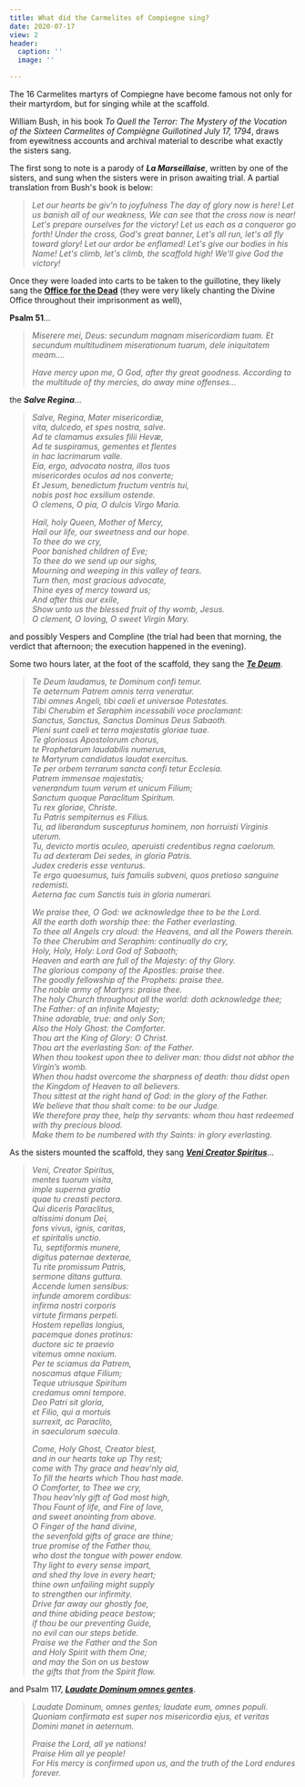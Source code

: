 ```yaml
---
title: What did the Carmelites of Compiegne sing?
date: 2020-07-17
view: 2
header:
  caption: ''
  image: ''

---
```

The 16 Carmelites martyrs of Compiegne have become famous not only for their martyrdom, but for singing while at the scaffold.

William Bush, in his book _To Quell the Terror: The Mystery of the Vocation of the Sixteen Carmelites of Compiègne Guillotined July 17, 1794_, draws from eyewitness accounts and archival material to describe what exactly the sisters sang.

The first song to note is a parody of **_La Marseillaise_**, written by one of the sisters, and sung when the sisters were in prison awaiting trial. A partial translation from Bush's book is below:

> _Let our hearts be giv'n to joyfulness
> The day of glory now is here!
> Let us banish all of our weakness,
> We can see that the cross now is near!
> Let's prepare ourselves for the victory!
> Let us each as a conqueror go forth!
> Under the cross, God's great banner,
> Let's all run, let's all fly toward glory!
> Let our ardor be enflamed!
> Let's give our bodies in his Name!
> Let's climb, let's climb, the scaffold high!
> We'll give God the victory!_

Once they were loaded into carts to be taken to the guillotine, they likely sang the [**Office for the Dead**](https://www.youtube.com/watch?v=_Elx_iOWpHg) (they were very likely chanting the Divine Office throughout their imprisonment as well), 

**Psalm 51**...

> _Miserere mei, Deus: secundum magnam misericordiam tuam. Et secundum multitudinem miserationum tuarum, dele iniquitatem meam...._
>
> _Have mercy upon me, O God, after thy great goodness. According to the multitude of thy mercies, do away mine offenses…_ 

the **_Salve Regina_**...

> _Salve, Regina, Mater misericordiæ,  
> vita, dulcedo, et spes nostra, salve.  
> Ad te clamamus exsules filii Hevæ,  
> Ad te suspiramus, gementes et flentes  
> in hac lacrimarum valle.  
> Eia, ergo, advocata nostra, illos tuos  
> misericordes oculos ad nos converte;  
> Et Jesum, benedictum fructum ventris tui,  
> nobis post hoc exsilium ostende.  
> O clemens, O pia, O dulcis Virgo Maria._
>
> _Hail, holy Queen, Mother of Mercy,  
> Hail our life, our sweetness and our hope.  
> To thee do we cry,  
> Poor banished children of Eve;  
> To thee do we send up our sighs,  
> Mourning and weeping in this valley of tears.  
> Turn then, most gracious advocate,  
> Thine eyes of mercy toward us;  
> And after this our exile,  
> Show unto us the blessed fruit of thy womb, Jesus.  
> O clement, O loving, O sweet Virgin Mary._

and possibly Vespers and Compline (the trial had been that morning, the verdict that afternoon; the execution happened in the evening). 

Some two hours later, at the foot of the scaffold, they sang the [**_Te Deum_**](https://www.youtube.com/watch?v=qXTlQMD9Qrs).

> _Te Deum laudamus, te Dominum confi temur.  
> Te aeternum Patrem omnis terra veneratur.  
> Tibi omnes Angeli, tibi caeli et universae Potestates.  
> Tibi Cherubim et Seraphim incessabili voce proclamant:  
> Sanctus, Sanctus, Sanctus Dominus Deus Sabaoth.  
> Pleni sunt caeli et terra majestatis gloriae tuae.  
> Te gloriosus Apostolorum chorus,  
> te Prophetarum laudabilis numerus,  
> te Martyrum candidatus laudat exercitus.  
> Te per orbem terrarum sancta confi tetur Ecclesia.  
> Patrem immensae majestatis;  
> venerandum tuum verum et unicum Filium;  
> Sanctum quoque Paraclitum Spiritum.  
> Tu rex gloriae, Christe.  
> Tu Patris sempiternus es Filius.  
> Tu, ad liberandum suscepturus hominem, non horruisti Virginis uterum.  
> Tu, devicto mortis aculeo, aperuisti credentibus regna caelorum.  
> Tu ad dexteram Dei sedes, in gloria Patris.  
> Judex crederis esse venturus.  
> Te ergo quaesumus, tuis famulis subveni, quos pretioso sanguine redemisti.  
> Aeterna fac cum Sanctis tuis in gloria numerari._
>
> _We praise thee, O God: we acknowledge thee to be the Lord.  
> All the earth doth worship thee: the Father everlasting.  
> To thee all Angels cry aloud: the Heavens, and all the Powers therein.  
> To thee Cherubim and Seraphim: continually do cry,  
> Holy, Holy, Holy: Lord God of Sabaoth;  
> Heaven and earth are full of the Majesty: of thy Glory.  
> The glorious company of the Apostles: praise thee.  
> The goodly fellowship of the Prophets: praise thee.  
> The noble army of Martyrs: praise thee.  
> The holy Church throughout all the world: doth acknowledge thee;  
> The Father: of an infinite Majesty;  
> Thine adorable, true: and only Son;  
> Also the Holy Ghost: the Comforter.  
> Thou art the King of Glory: O Christ.  
> Thou art the everlasting Son: of the Father.  
> When thou tookest upon thee to deliver man: thou didst not abhor the Virgin’s womb.  
> When thou hadst overcome the sharpness of death: thou didst open the Kingdom of Heaven to all believers.  
> Thou sittest at the right hand of God: in the glory of the Father.  
> We believe that thou shalt come: to be our Judge.  
> We therefore pray thee, help thy servants: whom thou hast redeemed with thy precious blood.  
> Make them to be numbered with thy Saints: in glory everlasting._

As the sisters mounted the scaffold, they sang [**_Veni Creator Spiritus_**](https://www.youtube.com/watch?v=0TwdoT2D_50)...

> _Veni, Creator Spiritus,  
> mentes tuorum visita,  
> imple superna gratia  
> quae tu creasti pectora.	  
> Qui diceris Paraclitus,  
> altissimi donum Dei,  
> fons vivus, ignis, caritas,  
> et spiritalis unctio.	  
> Tu, septiformis munere,  
> digitus paternae dexterae,  
> Tu rite promissum Patris,  
> sermone ditans guttura.	  
> Accende lumen sensibus:  
> infunde amorem cordibus:  
> infirma nostri corporis  
> virtute firmans perpeti.	  
> Hostem repellas longius,  
> pacemque dones protinus:  
> ductore sic te praevio  
> vitemus omne noxium.	  
> Per te sciamus da Patrem,  
> noscamus atque Filium;  
> Teque utriusque Spiritum  
> credamus omni tempore.	  
> Deo Patri sit gloria,  
> et Filio, qui a mortuis  
> surrexit, ac Paraclito,  
> in saeculorum saecula._
>
> _Come, Holy Ghost, Creator blest,  
> and in our hearts take up Thy rest;  
> come with Thy grace and heav'nly aid,  
> To fill the hearts which Thou hast made.  
> O Comforter, to Thee we cry,  
> Thou heav'nly gift of God most high,  
> Thou Fount of life, and Fire of love,  
> and sweet anointing from above.  
> O Finger of the hand divine,  
> the sevenfold gifts of grace are thine;  
> true promise of the Father thou,  
> who dost the tongue with power endow.  
> Thy light to every sense impart,  
> and shed thy love in every heart;  
> thine own unfailing might supply  
> to strengthen our infirmity.  
> Drive far away our ghostly foe,  
> and thine abiding peace bestow;  
> if thou be our preventing Guide,  
> no evil can our steps betide.  
> Praise we the Father and the Son  
> and Holy Spirit with them One;  
> and may the Son on us bestow  
> the gifts that from the Spirit flow._

and Psalm 117, [**_Laudate Dominum omnes gentes_**](https://www.youtube.com/watch?v=-DXmooVV5Tg). 

> _Laudate Dominum, omnes gentes; laudate eum, omnes populi.  
> Quoniam confirmata est super nos misericordia ejus, et veritas Domini manet in aeternum._
>
> _Praise the Lord, all ye nations!  
> Praise Him all ye people!  
> For His mercy is confirmed upon us, and the truth of the Lord endures forever._